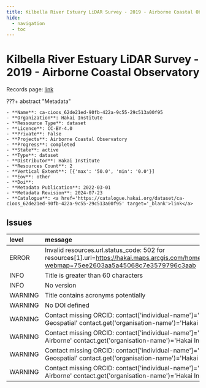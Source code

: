 ```yaml
---
title: Kilbella River Estuary LiDAR Survey - 2019 - Airborne Coastal Observatory
hide:
  - navigation
  - toc
---
```


# Kilbella River Estuary LiDAR Survey - 2019 - Airborne Coastal Observatory

Records page: <a href='https://catalogue.hakai.org/dataset/ca-cioos_62de21ed-90fb-422a-9c55-29c513a00f95' target='_blank'>link</a>

???+ abstract "Metadata"

    - **Name**: ca-cioos_62de21ed-90fb-422a-9c55-29c513a00f95 
    - **Organization**: Hakai Institute 
    - **Ressource Type**: dataset 
    - **Licence**: CC-BY-4.0 
    - **Private**: False 
    - **Projects**: Airborne Coastal Observatory 
    - **Progress**: completed 
    - **State**: active 
    - **Type**: dataset 
    - **Distributor**: Hakai Institute 
    - **Resources Count**: 2 
    - **Vertical Extent**: [{'max': '50.0', 'min': '0.0'}] 
    - **Eov**: other 
    - **Doi**:  
    - **Metadata Publication**: 2022-03-01 
    - **Metadata Revision**: 2024-07-23 
    - **Catalogue**: <a href='https://catalogue.hakai.org/dataset/ca-cioos_62de21ed-90fb-422a-9c55-29c513a00f95' target='_blank'>link</a> 

<div id='map'></div>




## Issues
| level   | message                                                                                                                                                   |
|:--------|:----------------------------------------------------------------------------------------------------------------------------------------------------------|
| ERROR   | Invalid resources.url.status_code: 502 for resources[1].url=https://hakai.maps.arcgis.com/home/webmap/viewer.html?webmap=75ee2603aa5a45068c7e3579796c3aab |
| INFO    | Title is greater than 60 characters                                                                                                                       |
| INFO    | No version                                                                                                                                                |
| WARNING | Title contains acronyms potentially                                                                                                                       |
| WARNING | No DOI defined                                                                                                                                            |
| WARNING | Contact missing ORCID: contact['individual-name']='Technology Team, Geospatial' contact.get('organisation-name')='Hakai Institute'                        |
| WARNING | Contact missing ORCID: contact['individual-name']='Coastal Observatory, Airborne' contact.get('organisation-name')='Hakai Institute'                      |
| WARNING | Contact missing ORCID: contact['individual-name']='Technology Team, Geospatial' contact.get('organisation-name')='Hakai Institute'                        |
| WARNING | Contact missing ORCID: contact['individual-name']='Coastal Observatory, Airborne' contact.get('organisation-name')='Hakai Institute'                      |


<script>
   document.addEventListener("DOMContentLoaded", function() {
    var map = L.map('map').setView([51.505, -125.09], 5);
    L.tileLayer('https://tile.openstreetmap.org/{z}/{x}/{y}.png', {
        maxZoom: 19,
        attribution: '&copy; <a href="http://www.openstreetmap.org/copyright">OpenStreetMap</a>'
    }).addTo(map);
    var geojsonFeature = {
        "type": "Feature",
        "properties": {
            "name" : "Kilbella River Estuary LiDAR Survey - 2019 - Airborne Coastal Observatory"
        },
        "geometry": {'type': 'Polygon', 'coordinates': [[[-127.4, 51.72], [-127.3, 51.72], [-127.3, 51.74], [-127.4, 51.74], [-127.4, 51.72]]]}
    }
    L.geoJSON(geojsonFeature).addTo(map);
   })
</script>